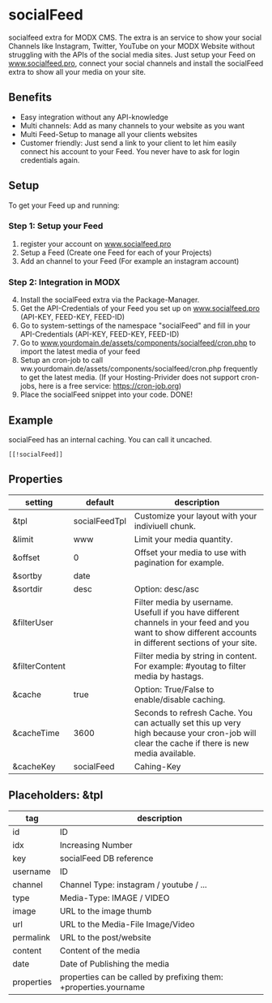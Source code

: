 # socialFeed
socialfeed extra for MODX CMS. The extra is an service to show your social Channels like Instagram, Twitter, YouTube on your MODX Website without struggling with the APIs of the social media sites. Just setup your Feed on www.socialfeed.pro, connect your social channels and install the socialFeed extra to show all your media on your site.

## Benefits
- Easy integration without any API-knowledge
- Multi channels: Add as many channels to your website as you want
- Multi Feed-Setup to manage all your clients websites
- Customer friendly: Just send a link to your client to let him easily connect his account to your Feed. You never have to ask for login credentials again.

## Setup
To get your Feed up and running:

### Step 1: Setup your Feed
1. register your account on www.socialfeed.pro
2. Setup a Feed (Create one Feed for each of your Projects)
3. Add an channel to your Feed (For example an instagram account)

### Step 2: Integration in MODX
4. Install the socialFeed extra via the Package-Manager.
5. Get the API-Credentials of your Feed you set up on www.socialfeed.pro (API-KEY, FEED-KEY, FEED-ID)
6. Go to system-settings of the namespace "socialFeed" and fill in your API-Credentials (API-KEY, FEED-KEY, FEED-ID)
7. Go to www.yourdomain.de/assets/components/socialfeed/cron.php to import the latest media of your feed
8. Setup an cron-job to call ww.yourdomain.de/assets/components/socialfeed/cron.php frequently to get the latest media. (If your Hosting-Privider does not support cron-jobs, here is a free service: https://cron-job.org)
9. Place the socialFeed snippet into your code. DONE!

## Example
socialFeed has an internal caching. You can call it uncached.
```
[[!socialFeed]]
```

## Properties
| setting | default | description |
| --- | --- | --- |
| &tpl | socialFeedTpl | Customize your layout with your indiviuell chunk. |
| &limit | www | Limit your media quantity. |
| &offset | 0 | Offset your media to use with pagination for example. |
| &sortby | date |  |
| &sortdir | desc | Option: desc/asc |
| &filterUser |  | Filter media by username. Usefull if you have different channels in your feed and you want to show different accounts in different sections of your site. |
| &filterContent |  | Filter media by string in content. For example: #youtag to filter media by hastags. |
| &cache | true | Option: True/False to enable/disable caching. |
| &cacheTime | 3600 | Seconds to refresh Cache. You can actually set this up very high because your cron-job will clear the cache if there is new media available. |
| &cacheKey | socialFeed | Cahing-Key |

## Placeholders: &tpl
| tag | description |
| --- | --- |
| id | ID |
| idx | Increasing Number |
| key | socialFeed DB reference |
| username | ID |
| channel | Channel Type: instagram / youtube / ... |
| type | Media-Type: IMAGE / VIDEO |
| image | URL to the image thumb |
| url | URL to the Media-File Image/Video |
| permalink | URL to the post/website |
| content | Content of the media |
| date | Date of Publishing the media |
| properties | properties can be called by prefixing them: +properties.yourname |
